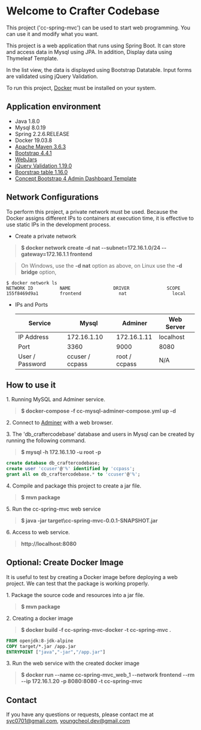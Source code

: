 # Welcome to Crafter Codebase

This project ('cc-spring-mvc') can be used to start web programming. You can use it and modify what you want.

This project is a web application that runs using Spring Boot. It can store and access data in Mysql using JPA. 
In addition, Display data using Thymeleaf Template.

In the list view, the data is displayed using Bootstrap Datatable. 
Input forms are validated using jQuery Validation.

To run this project, [Docker](https://www.docker.com/) must be installed on your system.

## Application environment
* Java 1.8.0
* Mysql 8.0.19
* Spring 2.2.6.RELEASE
* Docker 19.03.8
* [Apache Maven 3.6.3](https://getbootstrap.com)
* [Bootstrap 4.4.1](https://getbootstrap.com)
* [WebJars](https://www.webjars.org/)
* [jQuery Validation 1.19.0](https://jqueryvalidation.org/)
* [Boorstrap table 1.16.0](https://bootstrap-table.com/)
* [Concept Bootstrap 4 Admin Dashboard Template](https://colorlib.com/polygon/concept/index.html)


## Network Configurations
To perform this project, a private network must be used.
Because the Docker assigns different IPs to containers at execution time, it is effective to use static IPs in the development process.

* Create a private network

>__$ docker network create -d nat --subnet=172.16.1.0/24 --gateway=172.16.1.1 frontend__

> On Windows, use the **-d nat** option as above, on Linux use the **-d bridge** option,

```
$ docker network ls
NETWORK ID          NAME                DRIVER              SCOPE
155f8469d9a1        frontend              nat                 local
```

* IPs and Ports

    Service         | Mysql           | Adminer       | Web Server        
    --------------- | --------------- | ------------- | -------------
    IP Address      | 172.16.1.10     | 172.16.1.11   | localhost
    Port            | 3360            | 9000          | 8080
    User / Password | ccuser / ccpass | root / ccpass | N/A


## How to use it
1\. Running MySQL and Adminer service.
>__$ docker-compose -f cc-mysql-adminer-compose.yml up -d__
	
2\. Connect to [Adminer](http://localhost:9000) with a web browser.

3\. The 'db_craftercodebase' database and users in Mysql can be created by running the following command.

>__$ mysql -h 172.16.1.10 -u root -p__
	
```sql
create database db_craftercodebase;                 
create user 'ccuser'@'%' identified by 'ccpass';    
grant all on db_craftercodebase.* to 'ccuser'@'%';  
```

4\. Compile and package this project to create a jar file.

>__$ mvn package__
	    
5\. Run the cc-spring-mvc web service

>__$ java -jar target\cc-spring-mvc-0.0.1-SNAPSHOT.jar__
	
6\. Access to web service.

>__http://localhost:8080__


## Optional: Create Docker Image
	
It is useful to test by creating a Docker image before deploying a web project. We can test that the package is working properly.

1\. Package the source code and resources into a jar file.
    
>__$ mvn package__

2\. Creating a docker image

>__$ docker build -f cc-spring-mvc-docker -t cc-spring-mvc .__
    

```dockerfile
FROM openjdk:8-jdk-alpine
COPY target/*.jar /app.jar
ENTRYPOINT ["java","-jar","/app.jar"]
```

3\. Run the web service with the created docker image

>__$ docker run --name cc-spring-mvc_web_1 --network frontend --rm --ip 172.16.1.20 -p 8080:8080 -t cc-spring-mvc__


## Contact
If you have any questions or requests, please contact me at [syc0701@gmail.com](mailto:syc0701@gmail.com), [youngcheol.dev@gmail.com](mailto:youngcheol.dev@gmail.com)    
